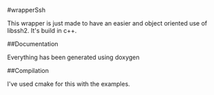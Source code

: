 #wrapperSsh


This wrapper is just made to have an easier and object oriented use of libssh2. It's build in c++.

##Documentation 

Everything has been generated using doxygen

##Compilation 

I've used cmake for this with the examples.